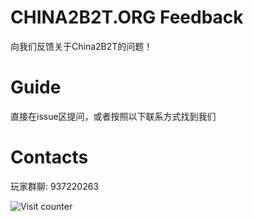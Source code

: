 # CHINA2B2T.ORG Feedback
向我们反馈关于China2B2T的问题！

# Guide
直接在issue区提问，或者按照以下联系方式找到我们

# Contacts
玩家群聊: 937220263

![Visit counter](https://count.getloli.com/get/@Rabbit0w0)

